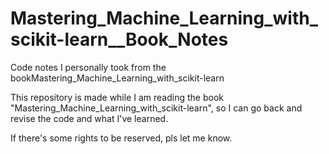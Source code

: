 # Mastering_Machine_Learning_with_scikit-learn__Book_Notes
Code notes I personally took from the bookMastering_Machine_Learning_with_scikit-learn


This repository is made while I am reading the book "Mastering_Machine_Learning_with_scikit-learn", so I can go back and revise the code and what I've learned.

If there's some rights to be reserved, pls let me know.
